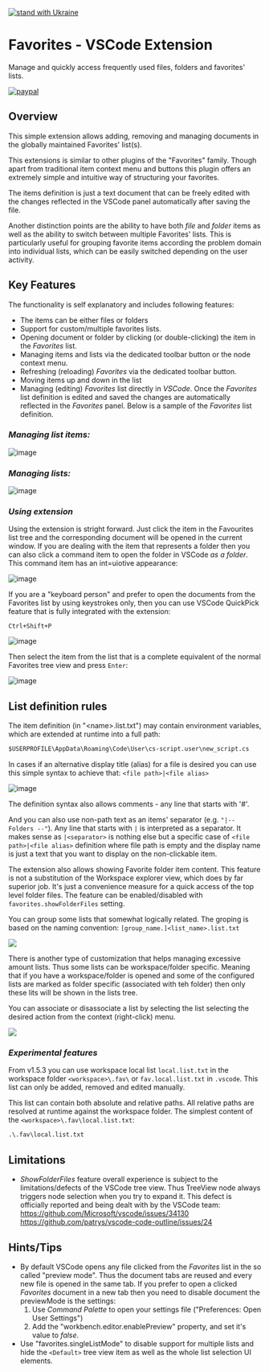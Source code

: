 [![stand with Ukraine](https://img.shields.io/badge/stand_with-ukraine-ffd700.svg?labelColor=0057b7)](https://stand-with-ukraine.pp.ua)
# Favorites - VSCode Extension

Manage and quickly access frequently used files, folders and favorites' lists.

[![paypal](https://www.paypalobjects.com/en_US/i/btn/btn_donateCC_LG.gif)](https://www.cs-script.net/cs-script/Donation.html)

## Overview

This simple extension allows adding, removing and managing documents in the globally maintained Favorites' list(s).

This extensions is similar to other plugins of the "Favorites" family. Though apart from traditional item context menu and buttons this plugin offers an extremely simple and intuitive way of structuring your favorites.

The items definition is just a text document that can be freely edited with the changes reflected in the VSCode panel automatically after saving the file.

Another distinction points are the ability to have both _file_ and _folder_ items as well as the ability to switch between multiple Favorites' lists. This is particularly useful for grouping favorite items according the problem domain into individual lists, which can be easily switched depending on the user activity.

## Key Features

The functionality is self explanatory and includes following features:

* The items can be either files or folders
* Support for custom/multiple favorites lists.
* Opening document or folder by clicking (or double-clicking) the item in the _Favorites_ list.
* Managing items and lists via the dedicated toolbar button or the node context menu.
* Refreshing (reloading) _Favorites_ via the dedicated toolbar button.
* Moving items up and down in the list
* Managing (editing) _Favorites_ list directly in _VSCode_. Once the _Favorites_ list definition is edited and saved the changes are automatically reflected in the _Favorites_ panel. Below is a sample of the _Favorites_ list definition.

### _Managing list items:_

![image](https://raw.githubusercontent.com/oleg-shilo/Favorites.vscode/master/resources/images/favorites_vscode.gif)

### _Managing lists:_

![image](https://raw.githubusercontent.com/oleg-shilo/Favorites.vscode/master/resources/images/codemap.lists.gif)

### _Using extension_

Using the extension is stright forward. Just click the item in the Favourites list tree and the corresponding document will be opened in the current window.
If you are dealing with the item that represents a folder then you can also click a command item to open the  folder in VSCode _as a folder_. This command item has an int=uiotive appearance:
  
![image](https://github.com/user-attachments/assets/2ae86a05-9f3d-4c4c-831b-7a20795cd9a1)

If you are a "keyboard person" and prefer to open the documents from the Favorites list by using keystrokes only, then you can use VSCode QuickPick feature that is fully integrated with the extension:

`Ctrl+Shift+P`

![image](https://github.com/user-attachments/assets/daf86b50-c9bc-4aac-8cab-ffbf9d3294e2)

Then select the item from the list that is a complete equivalent of the normal Favorites tree view and press `Enter`:

![image](https://github.com/user-attachments/assets/9c7b8cd7-abfe-4fb3-9f4c-1c5499c14b18)





## List definition rules

The item definition (in "&lt;name&gt;.list.txt") may contain environment variables, which  are extended at runtime into a full path:

```txt
$USERPROFILE\AppData\Roaming\Code\User\cs-script.user\new_script.cs
```

In cases if an alternative display title (alias) for a file is desired you can use this simple syntax to achieve that: `<file path>|<file alias>`

![image](https://user-images.githubusercontent.com/16729806/156863567-e039de94-5a94-4c05-9b24-5e1d633c1e0a.png)

The definition syntax also allows comments - any line that starts with '#'.

And you can also use non-path text as an items' separator (e.g. `"|-- Folders --"`). Any line that starts with `|` is interpreted as a separator. It makes sense as `|<separator>` is nothing else but a specific case of `<file path>|<file alias>` definition where file path is empty and the display name is just a text that you want to display on the non-clickable item.

The extension also allows showing Favorite folder item content.
This feature is not a substitution of the Workspace explorer view, which does by far superior job. It's just a convenience measure for a quick access of the top level folder files. The feature can be enabled/disabled with `favorites.showFolderFiles` setting.

You can group some lists that somewhat logically related. The groping is based on the naming convention: `[group_name.]<list_name>.list.txt`

![](resources/images/favorites_grouping.png)

There is another type of customization that helps managing excessive amount lists. Thus some lists can be workspace/folder specific. Meaning that if you have a workspace/folder is opened and some of the configured lists are marked as folder specific (associated with teh folder) then only these lits will be shown in the lists tree.

You can associate or disassociate a list by selecting the list selecting the desired action from the context (right-click) menu.

![](resources/images/folder_specific.png)

### _Experimental features_

From v1.5.3 you can use workspace local list `local.list.txt` in the workspace folder `<workspace>\.fav\` or `fav.local.list.txt` in `.vscode`. 
This list can only be added, removed and edited manually.

This list can contain both absolute and relative paths. All relative paths are resolved at runtime against the workspace folder.
The simplest content of the `<workspace>\.fav\local.list.txt`:

```txt 
.\.fav\local.list.txt 
```

## Limitations

* _ShowFolderFiles_ feature overall experience is subject to the limitations/defects of the VSCode tree view. Thus TreeView node always triggers node selection when you try to expand it. This defect is officially reported and being dealt with by the VSCode team:<br/>
   https://github.com/Microsoft/vscode/issues/34130<br/>
   https://github.com/patrys/vscode-code-outline/issues/24<br/>

## Hints/Tips

* By default VSCode opens any file clicked from the  _Favorites_ list in the so called "preview mode". Thus the document tabs are reused and every new file is opened in the same tab. If you prefer to open a clicked _Favorites_ document in a new tab then you need to disable document the previewMode is the settings:
  1. Use _Command Palette_ to open your settings file ("Preferences: Open User Settings")
  2. Add the "workbench.editor.enablePreview" property, and set it's value to _false_.
* Use "favorites.singleListMode" to disable support for multiple lists and hide the `<Default>` tree view item as well as the whole list selection UI elements.
